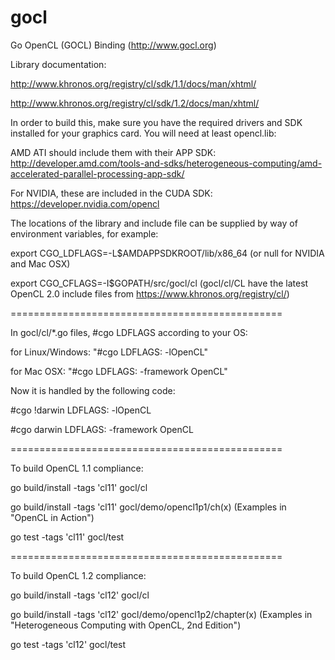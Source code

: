 gocl
====

Go OpenCL (GOCL) Binding (http://www.gocl.org)


Library documentation: 

http://www.khronos.org/registry/cl/sdk/1.1/docs/man/xhtml/

http://www.khronos.org/registry/cl/sdk/1.2/docs/man/xhtml/

In order to build this, make sure you have the required drivers and SDK installed for your graphics card. You will need at least opencl.lib:

AMD ATI should include them with their APP SDK: http://developer.amd.com/tools-and-sdks/heterogeneous-computing/amd-accelerated-parallel-processing-app-sdk/

For NVIDIA, these are included in the CUDA SDK: https://developer.nvidia.com/opencl

The locations of the library and include file can be supplied by way of environment variables, for example: 

export CGO_LDFLAGS=-L$AMDAPPSDKROOT/lib/x86_64     			(or null for NVIDIA and Mac OSX)

export CGO_CFLAGS=-I$GOPATH/src/gocl/cl     				(gocl/cl/CL have the latest OpenCL 2.0 include files from https://www.khronos.org/registry/cl/)

===============================================

In gocl/cl/*.go files, #cgo LDFLAGS according to your OS:

for Linux/Windows:  "#cgo LDFLAGS: -lOpenCL"

for Mac OSX:  		"#cgo LDFLAGS: -framework OpenCL"


Now it is handled by the following code:

#cgo !darwin LDFLAGS: -lOpenCL

#cgo darwin LDFLAGS: -framework OpenCL

===============================================

To build OpenCL 1.1 compliance: 

go build/install -tags 'cl11' gocl/cl

go build/install -tags 'cl11' gocl/demo/opencl1p1/ch(x)         (Examples in "OpenCL in Action")

go test -tags 'cl11' gocl/test

===============================================

To build OpenCL 1.2 compliance: 

go build/install -tags 'cl12' gocl/cl

go build/install -tags 'cl12' gocl/demo/opencl1p2/chapter(x)    (Examples in "Heterogeneous Computing with OpenCL, 2nd Edition")

go test -tags 'cl12' gocl/test
